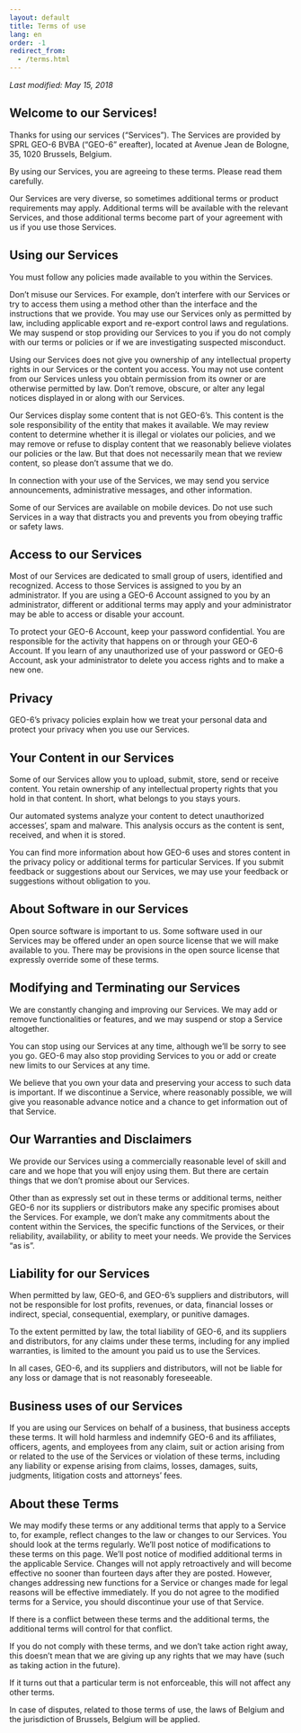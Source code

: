 ```yaml
---
layout: default
title: Terms of use
lang: en
order: -1
redirect_from:
  - /terms.html
---
```

*Last modified: May 15, 2018*

## Welcome to our Services!

Thanks for using our services (“Services”). The Services are provided by SPRL GEO-6 BVBA (“GEO-6” ereafter), located at Avenue Jean de Bologne, 35, 1020 Brussels, Belgium.

By using our Services, you are agreeing to these terms. Please read them carefully.

Our Services are very diverse, so sometimes additional terms or product requirements may apply. Additional terms will be available with the relevant Services, and those additional terms become part of your agreement with us if you use those Services.

## Using our Services

You must follow any policies made available to you within the Services.

Don’t misuse our Services. For example, don’t interfere with our Services or try to access them using a method other than the interface and the instructions that we provide. You may use our Services only as permitted by law, including applicable export and re-export control laws and regulations. We may suspend or stop providing our Services to you if you do not comply with our terms or policies or if we are investigating suspected misconduct.

Using our Services does not give you ownership of any intellectual property rights in our Services or the content you access. You may not use content from our Services unless you obtain permission from its owner or are otherwise permitted by law. Don’t remove, obscure, or alter any legal notices displayed in or along with our Services.

Our Services display some content that is not GEO-6’s. This content is the sole responsibility of the entity that makes it available. We may review content to determine whether it is illegal or violates our policies, and we may remove or refuse to display content that we reasonably believe violates our policies or the law. But that does not necessarily mean that we review content, so please don’t assume that we do.

In connection with your use of the Services, we may send you service announcements, administrative messages, and other information.

Some of our Services are available on mobile devices. Do not use such Services in a way that distracts you and prevents you from obeying traffic or safety laws.

## Access to our Services

Most of our Services are dedicated to small group of users, identified and recognized.
Access to those Services is assigned to you by an administrator. If you are using a GEO-6 Account assigned to you by an administrator, different or additional terms may apply and your administrator may be able to access or disable your account.

To protect your GEO-6 Account, keep your password confidential. You are responsible for the activity that happens on or through your GEO-6 Account. If you learn of any unauthorized use of your password or GEO-6 Account, ask your administrator to delete you access rights and to make a new one.

## Privacy

GEO-6’s privacy policies explain how we treat your personal data and protect your privacy when you use our Services.

## Your Content in our Services

Some of our Services allow you to upload, submit, store, send or receive content. You retain ownership of any intellectual property rights that you hold in that content. In short, what belongs to you stays yours.

Our automated systems analyze your content to detect unauthorized accesses’, spam and malware. This analysis occurs as the content is sent, received, and when it is stored.

You can find more information about how GEO-6 uses and stores content in the privacy policy or additional terms for particular Services. If you submit feedback or suggestions about our Services, we may use your feedback or suggestions without obligation to you.

## About Software in our Services

Open source software is important to us. Some software used in our Services may be offered under an open source license that we will make available to you. There may be provisions in the open source license that expressly override some of these terms.

## Modifying and Terminating our Services

We are constantly changing and improving our Services. We may add or remove functionalities or features, and we may suspend or stop a Service altogether.

You can stop using our Services at any time, although we’ll be sorry to see you go. GEO-6 may also stop providing Services to you or add or create new limits to our Services at any time.

We believe that you own your data and preserving your access to such data is important. If we discontinue a Service, where reasonably possible, we will give you reasonable advance notice and a chance to get information out of that Service.

## Our Warranties and Disclaimers

We provide our Services using a commercially reasonable level of skill and care and we hope that you will enjoy using them. But there are certain things that we don’t promise about our Services.

Other than as expressly set out in these terms or additional terms, neither GEO-6 nor its suppliers or distributors make any specific promises about the Services. For example, we don’t make any commitments about the content within the Services, the specific functions of the Services, or their reliability, availability, or ability to meet your needs. We provide the Services “as is”.

## Liability for our Services

When permitted by law, GEO-6, and GEO-6’s suppliers and distributors, will not be responsible for lost profits, revenues, or data, financial losses or indirect, special, consequential, exemplary, or punitive damages.

To the extent permitted by law, the total liability of GEO-6, and its suppliers and distributors, for any claims under these terms, including for any implied warranties, is limited to the amount you paid us to use the Services.

In all cases, GEO-6, and its suppliers and distributors, will not be liable for any loss or damage that is not reasonably foreseeable.

## Business uses of our Services

If you are using our Services on behalf of a business, that business accepts these terms. It will hold harmless and indemnify GEO-6 and its affiliates, officers, agents, and employees from any claim, suit or action arising from or related to the use of the Services or violation of these terms, including any liability or expense arising from claims, losses, damages, suits, judgments, litigation costs and attorneys’ fees.

## About these Terms

We may modify these terms or any additional terms that apply to a Service to, for example, reflect changes to the law or changes to our Services. You should look at the terms regularly. We’ll post notice of modifications to these terms on this page. We’ll post notice of modified additional terms in the applicable Service. Changes will not apply retroactively and will become effective no sooner than fourteen days after they are posted. However, changes addressing new functions for a Service or changes made for legal reasons will be effective immediately. If you do not agree to the modified terms for a Service, you should discontinue your use of that Service.

If there is a conflict between these terms and the additional terms, the additional terms will control for that conflict.

If you do not comply with these terms, and we don’t take action right away, this doesn’t mean that we are giving up any rights that we may have (such as taking action in the future).

If it turns out that a particular term is not enforceable, this will not affect any other terms.

In case of disputes, related to those terms of use, the laws of Belgium and the jurisdiction of Brussels, Belgium will be applied.
